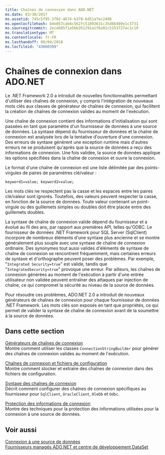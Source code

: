 ```yaml
---
title: Chaînes de connexion dans ADO.NET
ms.date: 03/30/2017
ms.assetid: 745c5f95-2f02-4674-b378-6d51a7ec2490
ms.openlocfilehash: b4e057cab4c562fc51893631c35d66409e1c3731
ms.sourcegitcommit: 2eceb05f1a5bb261291a1f6a91c5153727ac1c19
ms.translationtype: MT
ms.contentlocale: fr-FR
ms.lasthandoff: 09/04/2018
ms.locfileid: "43660399"
---
```

# <a name="connection-strings-in-adonet"></a>Chaînes de connexion dans ADO.NET
Le .NET Framework 2.0 a introduit de nouvelles fonctionnalités permettant d'utiliser des chaînes de connexion, y compris l'intégration de nouveaux mots clés aux classes de générateur de chaînes de connexion, qui facilitent la création de chaînes de connexion valides au moment de l'exécution.  
  
 Une chaîne de connexion contient des informations d'initialisation qui sont passées en tant que paramètre d'un fournisseur de données à une source de données. La syntaxe dépend du fournisseur de données et la chaîne de connexion est analysée lors de la tentative d'ouverture d'une connexion. Des erreurs de syntaxe génèrent une exception runtime mais d'autres erreurs ne se produisent qu'après que la source de données a reçu des informations de connexion. Une fois validée, la source de données applique les options spécifiées dans la chaîne de connexion et ouvre la connexion.  
  
 Le format d'une chaîne de connexion est une liste délimitée par des points-virgules de paires de paramètres clé/valeur :  
  
 `keyword1=value; keyword2=value;`  
  
 Les mots clés ne respectent pas la casse et les espaces entre les paires clé/valeur sont ignorés. Toutefois, des valeurs peuvent respecter la casse, en fonction de la source de données. Toute valeur contenant un point-virgule ou des guillemets simples ou doubles doit être placée entre des guillemets doubles.  
  
 La syntaxe de chaîne de connexion valide dépend du fournisseur et a évolué au fil des ans, par rapport aux premières API, telles qu'ODBC. Le fournisseur de données .NET Framework pour SQL Server (SqlClient) incorpore de nombreux éléments d'une syntaxe plus ancienne et se montre généralement plus souple avec une syntaxe de chaîne de connexion ordinaire. Des synonymes tout aussi valides d'éléments de syntaxe de chaîne de connexion se rencontrent fréquemment, mais certaines erreurs de syntaxe et d'orthographe peuvent poser des problèmes. Par exemple, "`Integrated Security=true`" est valide, tandis que "`IntegratedSecurity=true`" provoque une erreur. Par ailleurs, les chaînes de connexion générées au moment de l'exécution à partir d'une entrée utilisateur non validée peuvent entraîner des attaques par injection de chaîne, ce qui compromet la sécurité au niveau de la source de données.  
  
 Pour résoudre ces problèmes, ADO.NET 2.0 a introduit de nouveaux générateurs de chaînes de connexion pour chaque fournisseur de données .NET Framework. Les mots clés son exposés en tant que propriétés, ce qui permet de valider la syntaxe de chaîne de connexion avant de la soumettre à la source de données.  
  
## <a name="in-this-section"></a>Dans cette section  
 [Générateurs de chaînes de connexion](../../../../docs/framework/data/adonet/connection-string-builders.md)  
 Montre comment utiliser les classes `ConnectionStringBuilder` pour générer des chaînes de connexion valides au moment de l'exécution.  
  
 [Chaînes de connexion et fichiers de configuration](../../../../docs/framework/data/adonet/connection-strings-and-configuration-files.md)  
 Montre comment stocker et extraire des chaînes de connexion dans des fichiers de configuration.  
  
 [Syntaxe des chaînes de connexion](../../../../docs/framework/data/adonet/connection-string-syntax.md)  
 Décrit comment configurer des chaînes de connexion spécifiques au fournisseur pour `SqlClient`, `OracleClient`, `OleDb` et `Odbc`.  
  
 [Protection des informations de connexion](../../../../docs/framework/data/adonet/protecting-connection-information.md)  
 Montre des techniques pour la protection des informations utilisées pour la connexion à une source de données.  
  
## <a name="see-also"></a>Voir aussi  
 [Connexion à une source de données](/cpp/data/odbc/connecting-to-a-data-source)  
 [Fournisseurs managés ADO.NET et centre de développement DataSet](https://go.microsoft.com/fwlink/?LinkId=217917)
